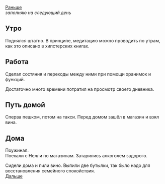 [Раньше](2020.05.07.md)  
*заполняю на следующий день*
## Утро
Поднялся штатно. В принципе, медитацию можно проводить по утрам, как это описано в хипстерских книгах.
## Работа
Сделал состяния и переходы между ними при помощи хранимок и функций.

Достаточно много времени потратил на просмотр своего дневника.
## Путь домой
Сперва пешком, потом на такси.
Перед домом зашёл в магазин и взял вина.
## Дома
Поужинал.  
Поехали с Нелли по магазинам. Затарились алкоголем задорого.

Сидели дома и пили вино. Выпили две бутылки, так было надо для восстановления семейного спокойствия.  
[Дальше](2020.05.09.md)